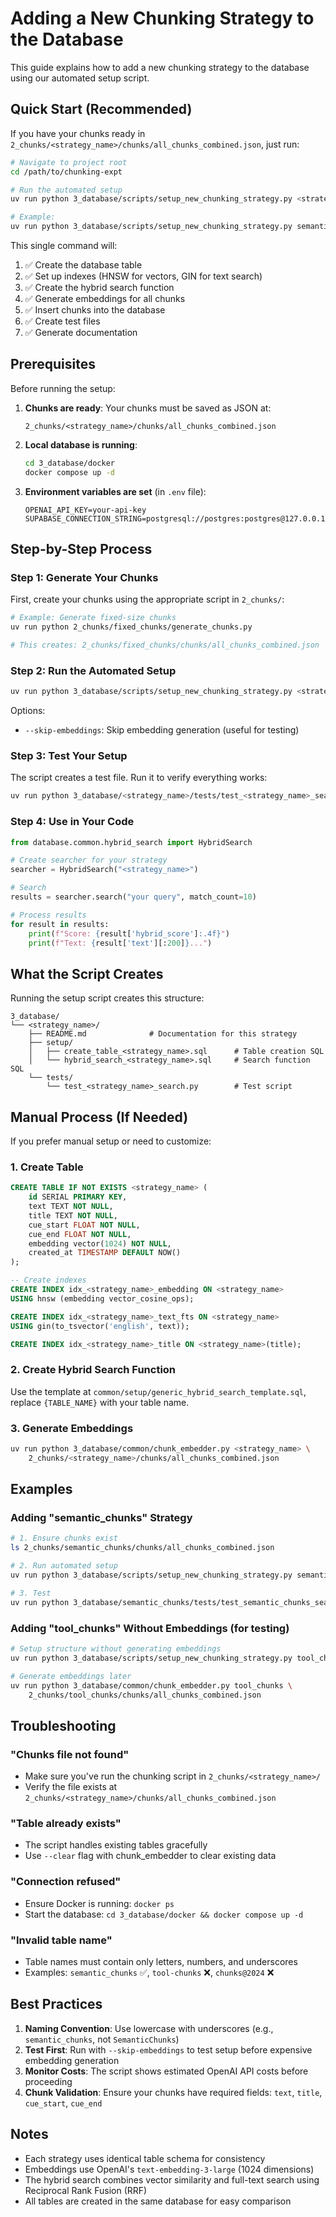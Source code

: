 # Adding a New Chunking Strategy to the Database

This guide explains how to add a new chunking strategy to the database using our automated setup script.

## Quick Start (Recommended)

If you have your chunks ready in `2_chunks/<strategy_name>/chunks/all_chunks_combined.json`, just run:

```bash
# Navigate to project root
cd /path/to/chunking-expt

# Run the automated setup
uv run python 3_database/scripts/setup_new_chunking_strategy.py <strategy_name>

# Example:
uv run python 3_database/scripts/setup_new_chunking_strategy.py semantic_chunks
```

This single command will:
1. ✅ Create the database table
2. ✅ Set up indexes (HNSW for vectors, GIN for text search)
3. ✅ Create the hybrid search function
4. ✅ Generate embeddings for all chunks
5. ✅ Insert chunks into the database
6. ✅ Create test files
7. ✅ Generate documentation

## Prerequisites

Before running the setup:

1. **Chunks are ready**: Your chunks must be saved as JSON at:
   ```
   2_chunks/<strategy_name>/chunks/all_chunks_combined.json
   ```

2. **Local database is running**:
   ```bash
   cd 3_database/docker
   docker compose up -d
   ```

3. **Environment variables are set** (in `.env` file):
   ```
   OPENAI_API_KEY=your-api-key
   SUPABASE_CONNECTION_STRING=postgresql://postgres:postgres@127.0.0.1:5432/postgres
   ```

## Step-by-Step Process

### Step 1: Generate Your Chunks

First, create your chunks using the appropriate script in `2_chunks/`:

```bash
# Example: Generate fixed-size chunks
uv run python 2_chunks/fixed_chunks/generate_chunks.py

# This creates: 2_chunks/fixed_chunks/chunks/all_chunks_combined.json
```

### Step 2: Run the Automated Setup

```bash
uv run python 3_database/scripts/setup_new_chunking_strategy.py <strategy_name>
```

Options:
- `--skip-embeddings`: Skip embedding generation (useful for testing)

### Step 3: Test Your Setup

The script creates a test file. Run it to verify everything works:

```bash
uv run python 3_database/<strategy_name>/tests/test_<strategy_name>_search.py
```

### Step 4: Use in Your Code

```python
from database.common.hybrid_search import HybridSearch

# Create searcher for your strategy
searcher = HybridSearch("<strategy_name>")

# Search
results = searcher.search("your query", match_count=10)

# Process results
for result in results:
    print(f"Score: {result['hybrid_score']:.4f}")
    print(f"Text: {result['text'][:200]}...")
```

## What the Script Creates

Running the setup script creates this structure:

```
3_database/
└── <strategy_name>/
    ├── README.md              # Documentation for this strategy
    ├── setup/
    │   ├── create_table_<strategy_name>.sql      # Table creation SQL
    │   └── hybrid_search_<strategy_name>.sql     # Search function SQL
    └── tests/
        └── test_<strategy_name>_search.py        # Test script
```

## Manual Process (If Needed)

If you prefer manual setup or need to customize:

### 1. Create Table

```sql
CREATE TABLE IF NOT EXISTS <strategy_name> (
    id SERIAL PRIMARY KEY,
    text TEXT NOT NULL,
    title TEXT NOT NULL,
    cue_start FLOAT NOT NULL,
    cue_end FLOAT NOT NULL,
    embedding vector(1024) NOT NULL,
    created_at TIMESTAMP DEFAULT NOW()
);

-- Create indexes
CREATE INDEX idx_<strategy_name>_embedding ON <strategy_name> 
USING hnsw (embedding vector_cosine_ops);

CREATE INDEX idx_<strategy_name>_text_fts ON <strategy_name>
USING gin(to_tsvector('english', text));

CREATE INDEX idx_<strategy_name>_title ON <strategy_name>(title);
```

### 2. Create Hybrid Search Function

Use the template at `common/setup/generic_hybrid_search_template.sql`, replace `{TABLE_NAME}` with your table name.

### 3. Generate Embeddings

```bash
uv run python 3_database/common/chunk_embedder.py <strategy_name> \
    2_chunks/<strategy_name>/chunks/all_chunks_combined.json
```

## Examples

### Adding "semantic_chunks" Strategy

```bash
# 1. Ensure chunks exist
ls 2_chunks/semantic_chunks/chunks/all_chunks_combined.json

# 2. Run automated setup
uv run python 3_database/scripts/setup_new_chunking_strategy.py semantic_chunks

# 3. Test
uv run python 3_database/semantic_chunks/tests/test_semantic_chunks_search.py
```

### Adding "tool_chunks" Without Embeddings (for testing)

```bash
# Setup structure without generating embeddings
uv run python 3_database/scripts/setup_new_chunking_strategy.py tool_chunks --skip-embeddings

# Generate embeddings later
uv run python 3_database/common/chunk_embedder.py tool_chunks \
    2_chunks/tool_chunks/chunks/all_chunks_combined.json
```

## Troubleshooting

### "Chunks file not found"
- Make sure you've run the chunking script in `2_chunks/<strategy_name>/`
- Verify the file exists at `2_chunks/<strategy_name>/chunks/all_chunks_combined.json`

### "Table already exists"
- The script handles existing tables gracefully
- Use `--clear` flag with chunk_embedder to clear existing data

### "Connection refused"
- Ensure Docker is running: `docker ps`
- Start the database: `cd 3_database/docker && docker compose up -d`

### "Invalid table name"
- Table names must contain only letters, numbers, and underscores
- Examples: `semantic_chunks` ✅, `tool-chunks` ❌, `chunks@2024` ❌

## Best Practices

1. **Naming Convention**: Use lowercase with underscores (e.g., `semantic_chunks`, not `SemanticChunks`)
2. **Test First**: Run with `--skip-embeddings` to test setup before expensive embedding generation
3. **Monitor Costs**: The script shows estimated OpenAI API costs before proceeding
4. **Chunk Validation**: Ensure your chunks have required fields: `text`, `title`, `cue_start`, `cue_end`

## Notes

- Each strategy uses identical table schema for consistency
- Embeddings use OpenAI's `text-embedding-3-large` (1024 dimensions)
- The hybrid search combines vector similarity and full-text search using Reciprocal Rank Fusion (RRF)
- All tables are created in the same database for easy comparison